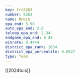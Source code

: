 ```yaml
---
key: frc8263
number: 8263
name: Robin
epa_end: 5.58
auto_epa_end: 2.8
teleop_epa_end: 2.34
endgame_epa_end: 0.44
winrate: 0.4444
district_epa_rank: 1634
district_epa_percentile: 0.0927
type: Team
---
```

[[2024tuis]]
